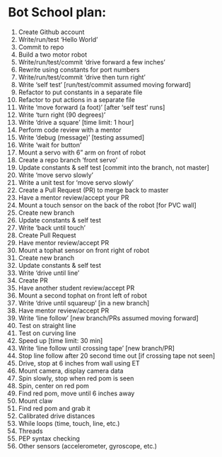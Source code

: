 # Bot School plan:

1. Create Github account  
1. Write/run/test ‘Hello World’  
1. Commit to repo  
1. Build a two motor robot
1. Write/run/test/commit ‘drive forward a few inches’
1. Rewrite using constants for port numbers
1. Write/run/test/commit ‘drive then turn right’
1.  Write ‘self test’ [run/test/commit assumed moving forward]
1.  Refactor to put constants in a separate file
1.  Refactor to put actions in a separate file
1.  Write ‘move forward (a foot)’ [after ‘self test’ runs]
1.   Write ‘turn right (90 degrees)’
1.  Write ‘drive a square’ [time limit:  1 hour]
1.  Perform code review with a mentor
1.  Write ‘debug (message)’ [testing assumed]
1.  Write ‘wait for button’
1.  Mount a servo with 6” arm on front of robot
1.  Create a repo branch ‘front servo’
1.  Update constants & self test [commit into the branch, not master]
1.  Write ‘move servo slowly’
1.  Write a unit test for ‘move servo slowly’
1.  Create a Pull Request (PR) to merge back to master
1.  Have a mentor review/accept your PR
1.  Mount a touch sensor on the back of the robot [for PVC wall]
1.  Create new branch
1.  Update constants & self test
1.  Write ‘back until touch’
1.  Create Pull Request
1.  Have mentor review/accept PR
1.  Mount a tophat sensor on front right of robot
1.  Create new branch
1.  Update constants & self test
1.  Write ‘drive until line’
1.  Create PR
1.  Have another student review/accept PR
1.  Mount a second tophat on front left of robot
1.  Write ‘drive until squareup’ [in a new branch]
1.  Have mentor review/accept PR
1.  Write ‘line follow’ [new branch/PRs assumed moving forward]
1.  Test on straight line
1.  Test on curving line
1.  Speed up [time limit:  30 min]
1.  Write ‘line follow until crossing tape’ [new branch/PR]
1.  Stop line follow after 20 second time out [if crossing tape not seen]
1.  Drive, stop at 6 inches from wall using ET
1.  Mount camera, display camera data
1.  Spin slowly, stop when red pom is seen
1.  Spin, center on red pom
1.  Find red pom, move until 6 inches away
1.  Mount claw
1.  Find red pom and grab it
1.  Calibrated drive distances
1.  While loops (time, touch, line, etc.)
1.  Threads
1.  PEP syntax checking
1.  Other sensors (accelerometer, gyroscope, etc.)
